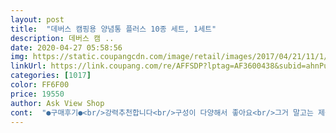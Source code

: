 ```yaml
---
layout: post 
title:  "데버스 캠핑용 양념통 플러스 10종 세트, 1세트" 
description: 데버스 캠 ..
date: 2020-04-27 05:58:56 
img: https://static.coupangcdn.com/image/retail/images/2017/04/21/11/1/1e40073d-3c1d-488b-9e26-596ff00771aa.jpg 
linkUrl: https://link.coupang.com/re/AFFSDP?lptag=AF3600438&subid=ahnPublicAsk&pageKey=19471646&itemId=78123366&vendorItemId=3131870481&traceid=V0-113-a009cd5108cff803 
categories: [1017] 
color: FF6F00 
price: 19550 
author: Ask View Shop 
cont:  "●구매후기●<br/>강력추천합니다<br/>구성이 다양해서 좋아요<br/>그거 말고는 제품이 좋아요~<br/>금방 마르는게 만족스러웠어요<br/>닦아내는게 좀 걱정이에요<br/>마트에 파는 캠핑용 초고추장도 들어가는<br/>망설이시는 분들 저처럼 이것저것 구입마시고<br/>매번 뭐넣었는지 확인하고 하다가 결국 요걸로 구입했어요<br/>베이킹 소다와 식초 붇고<br/>불편해서 다이ㅇ에서 구입해서 다녔었네요<br/>수세미 구겨 넣어 닦아볼 예정이에요<br/>식용유 간장 참기름 설탕 소금 후추 고춧가루 고추장 쌈장 등등 원하는 양념은 모조리 간편하게 들고 다닐수 있어요<br/>쌈장 고추장 된장 담을수 있는 단지도 쓸모있고<br/>아직 사용전인데 이번 주말에 캠핑가면서 사용하려구 준비해뒀네요~<br/>양념통들 사이즈는 일주일씩 장기로 사용하기에 거뜬하고 적당한거 같아요ᆢ보통 기본 1박에서 2박으로 많이 다니시는 분들은 걱정안하고 사용하시면 될듯하구요.<br/> 그런데 아쉬운게 액체류를 담는 케이스가 구성에 더 포함 되었으면 하는 바램도 드네요~ 액체류 양념들이 종류가 더 많거든요 ᆢ간장, 식초, 식용류, 참기름, 매실등등 기본 사용하는 양념이 많은데 통이 세개뿐이라 아쉽네요 ᆢ<br/>여유공간도 아주 유용해요<br/>우쩌겠어요~암튼 저도 사용후 만족도가 높길 기대합니다.<br/><br/>지금 까진 필요한 양념 통에담아 가지고 다녔는데 통안에서 간장이나 참기름같은 액체류의 양념들이 흘러 통이 엉망이 되어 정리하다 보니 이제는 제대로된 제품을 구입해야 겠다 싶어 구입하게 되었는데 상품평에 보니 좋다는 평들이 많아 요제품으로 결정했네요~<br/>참기름.<br/>콩기름 담은 병은 입구가 아주 좁아서<br/>첨부터 요걸로 구입하세요<br/>캠핑시작하면서 처음엔 집에있는 식기활용해서 다니다가<br/>캠핑준비중 구매했어요<br/>캠핑중 간간이 오는 비에 가방이 젖었을때<br/>크기도 적당하고 쌈장까지 넣을 공간도 있답니다<br/>하지만 조금 걱정되는건<br/>" 
---
```

